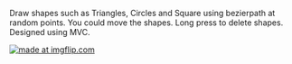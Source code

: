 Draw shapes such as Triangles, Circles and Square using bezierpath at random points. You could move the shapes. Long press to delete shapes. Designed using MVC.

<a href="https://imgflip.com/gif/2a5dle"><img src="https://i.imgflip.com/2a5dle.gif" title="made at imgflip.com"/></a>
